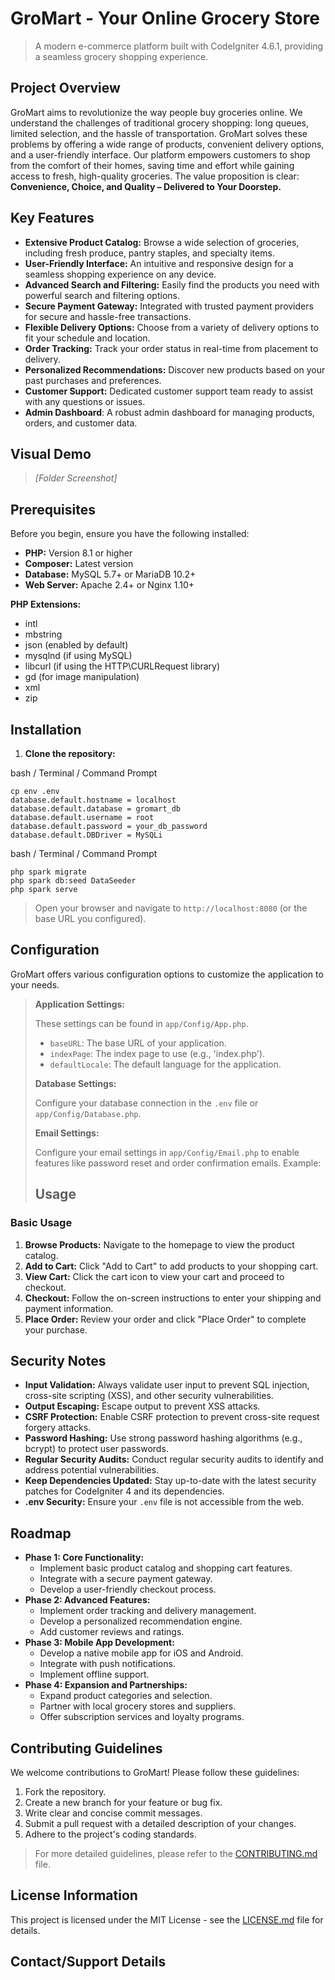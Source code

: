 # GroMart - Your Online Grocery Store

> A modern e-commerce platform built with CodeIgniter 4.6.1, providing a seamless grocery shopping experience.

## Project Overview

GroMart aims to revolutionize the way people buy groceries online. We understand the challenges of traditional grocery shopping: long queues, limited selection, and the hassle of transportation. GroMart solves these problems by offering a wide range of products, convenient delivery options, and a user-friendly interface. Our platform empowers customers to shop from the comfort of their homes, saving time and effort while gaining access to fresh, high-quality groceries. The value proposition is clear: **Convenience, Choice, and Quality – Delivered to Your Doorstep.**

## Key Features

- **Extensive Product Catalog:** Browse a wide selection of groceries, including fresh produce, pantry staples, and specialty items.
- **User-Friendly Interface:** An intuitive and responsive design for a seamless shopping experience on any device.
- **Advanced Search and Filtering:** Easily find the products you need with powerful search and filtering options.
- **Secure Payment Gateway:** Integrated with trusted payment providers for secure and hassle-free transactions.
- **Flexible Delivery Options:** Choose from a variety of delivery options to fit your schedule and location.
- **Order Tracking:** Track your order status in real-time from placement to delivery.
- **Personalized Recommendations:** Discover new products based on your past purchases and preferences.
- **Customer Support:** Dedicated customer support team ready to assist with any questions or issues.
- **Admin Dashboard**: A robust admin dashboard for managing products, orders, and customer data.

## Visual Demo

> _[Folder Screenshot]_

## Prerequisites

Before you begin, ensure you have the following installed:

- **PHP:** Version 8.1 or higher
- **Composer:** Latest version
- **Database:** MySQL 5.7+ or MariaDB 10.2+
- **Web Server:** Apache 2.4+ or Nginx 1.10+

**PHP Extensions:**

- intl
- mbstring
- json (enabled by default)
- mysqlnd (if using MySQL)
- libcurl (if using the HTTP\CURLRequest library)
- gd (for image manipulation)
- xml
- zip

## Installation

1.  **Clone the repository:**

bash / Terminal / Command Prompt

    cp env .env
    database.default.hostname = localhost
    database.default.database = gromart_db
    database.default.username = root
    database.default.password = your_db_password
    database.default.DBDriver = MySQLi

bash / Terminal / Command Prompt

    php spark migrate
    php spark db:seed DataSeeder
    php spark serve

> Open your browser and navigate to `http://localhost:8080` (or the base URL you configured).

## Configuration

GroMart offers various configuration options to customize the application to your needs.

> **Application Settings:**
>
> These settings can be found in `app/Config/App.php`.
>
> - `baseURL`: The base URL of your application.
> - `indexPage`: The index page to use (e.g., 'index.php').
> - `defaultLocale`: The default language for the application.
>
> **Database Settings:**
>
> Configure your database connection in the `.env` file or `app/Config/Database.php`.
>
> **Email Settings:**
>
> Configure your email settings in `app/Config/Email.php` to enable features like password reset and order confirmation emails. Example:
>
> ## Usage

### Basic Usage

1.  **Browse Products:** Navigate to the homepage to view the product catalog.
2.  **Add to Cart:** Click "Add to Cart" to add products to your shopping cart.
3.  **View Cart:** Click the cart icon to view your cart and proceed to checkout.
4.  **Checkout:** Follow the on-screen instructions to enter your shipping and payment information.
5.  **Place Order:** Review your order and click "Place Order" to complete your purchase.

## Security Notes

- **Input Validation:** Always validate user input to prevent SQL injection, cross-site scripting (XSS), and other security vulnerabilities.
- **Output Escaping:** Escape output to prevent XSS attacks.
- **CSRF Protection:** Enable CSRF protection to prevent cross-site request forgery attacks.
- **Password Hashing:** Use strong password hashing algorithms (e.g., bcrypt) to protect user passwords.
- **Regular Security Audits:** Conduct regular security audits to identify and address potential vulnerabilities.
- **Keep Dependencies Updated:** Stay up-to-date with the latest security patches for CodeIgniter 4 and its dependencies.
- **.env Security:** Ensure your `.env` file is not accessible from the web.

## Roadmap

- **Phase 1: Core Functionality:**
  - Implement basic product catalog and shopping cart features.
  - Integrate with a secure payment gateway.
  - Develop a user-friendly checkout process.
- **Phase 2: Advanced Features:**
  - Implement order tracking and delivery management.
  - Develop a personalized recommendation engine.
  - Add customer reviews and ratings.
- **Phase 3: Mobile App Development:**
  - Develop a native mobile app for iOS and Android.
  - Integrate with push notifications.
  - Implement offline support.
- **Phase 4: Expansion and Partnerships:**
  - Expand product categories and selection.
  - Partner with local grocery stores and suppliers.
  - Offer subscription services and loyalty programs.

## Contributing Guidelines

We welcome contributions to GroMart! Please follow these guidelines:

1.  Fork the repository.
2.  Create a new branch for your feature or bug fix.
3.  Write clear and concise commit messages.
4.  Submit a pull request with a detailed description of your changes.
5.  Adhere to the project's coding standards.

> For more detailed guidelines, please refer to the [CONTRIBUTING.md](CONTRIBUTING.md) file.

## License Information

This project is licensed under the MIT License - see the [LICENSE.md](LICENSE.md) file for details.

## Contact/Support Details
